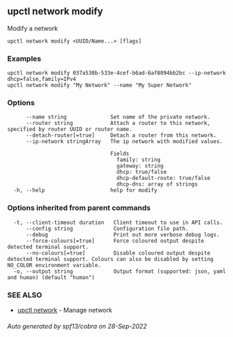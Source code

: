 ## upctl network modify

Modify a network

```
upctl network modify <UUID/Name...> [flags]
```

### Examples

```
upctl network modify 037a530b-533e-4cef-b6ad-6af8094bb2bc --ip-network dhcp=false,family=IPv4
upctl network modify "My Network" --name "My Super Network"
```

### Options

```
      --name string              Set name of the private network.
      --router string            Attach a router to this network, specified by router UUID or router name.
      --detach-router[=true]     Detach a router from this network.
      --ip-network stringArray   The ip network with modified values. 
                                 
                                 Fields 
                                   family: string 
                                   gateway: string 
                                   dhcp: true/false 
                                   dhcp-default-route: true/false 
                                   dhcp-dns: array of strings
  -h, --help                     help for modify
```

### Options inherited from parent commands

```
  -t, --client-timeout duration   Client timeout to use in API calls.
      --config string             Configuration file path.
      --debug                     Print out more verbose debug logs.
      --force-colours[=true]      Force coloured output despite detected terminal support.
      --no-colours[=true]         Disable coloured output despite detected terminal support. Colours can also be disabled by setting NO_COLOR environment variable.
  -o, --output string             Output format (supported: json, yaml and human) (default "human")
```

### SEE ALSO

* [upctl network](upctl_network.md)	 - Manage network

###### Auto generated by spf13/cobra on 28-Sep-2022
